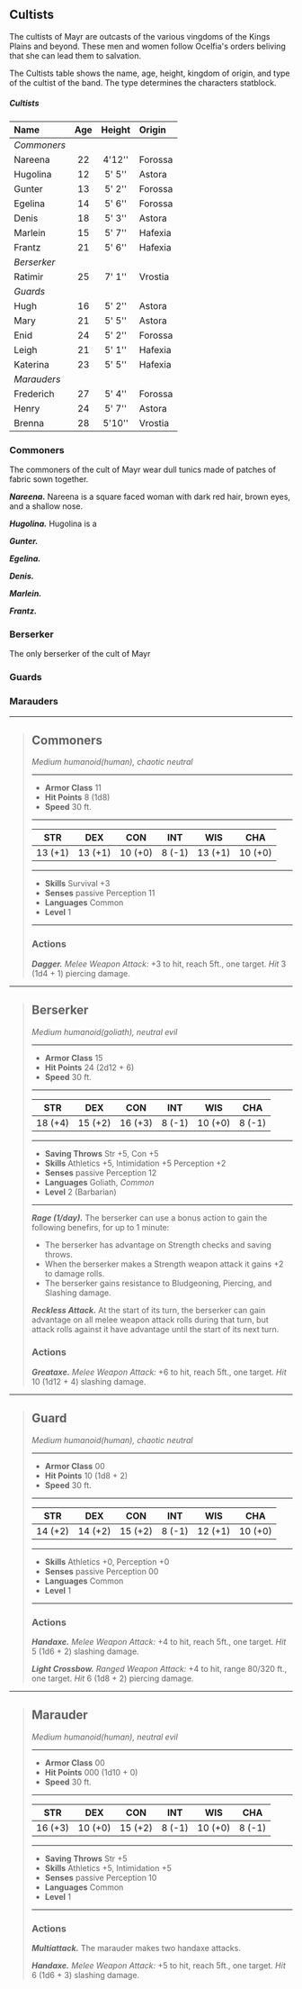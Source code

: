 ## Cultists
The cultists of Mayr are outcasts of the various vingdoms of the Kings Plains and beyond. These men and women follow Ocelfia's orders beliving that she can lead them to salvation.

The Cultists table shows the name, age, height, kingdom of origin, and type of the cultist of the band. The type determines the characters statblock.

<div class='classTable'>

##### Cultists
| Name      | Age | Height | Origin  |
|:----------|:---:|:------:|:--------|
|*Commoners*|     |        |         |
| Nareena   |  22 | 4'12'' | Forossa |
| Hugolina  |  12 | 5' 5'' | Astora  |
| Gunter    |  13 | 5' 2'' | Forossa |
| Egelina   |  14 | 5' 6'' | Forossa |
| Denis     |  18 | 5' 3'' | Astora  |
| Marlein   |  15 | 5' 7'' | Hafexia |
| Frantz    |  21 | 5' 6'' | Hafexia |
|*Berserker*|     |        |         |
| Ratimir   |  25 | 7' 1'' | Vrostia |
|*Guards*   |     |        |         |
| Hugh      |  16 | 5' 2'' | Astora  |
| Mary      |  21 | 5' 5'' | Astora  |
| Enid      |  24 | 5' 2'' | Forossa |
| Leigh     |  21 | 5' 1'' | Hafexia |
| Katerina  |  23 | 5' 5'' | Hafexia |
|*Marauders*|     |        |         |
| Frederich |  27 | 5' 4'' | Forossa |
| Henry     |  24 | 5' 7'' | Astora  |
| Brenna    |  28 | 5'10'' | Vrostia |

</div>


### Commoners
The commoners of the cult of Mayr wear dull tunics made of patches of fabric sown together.

***Nareena.***
Nareena is a square faced woman with dark red hair, brown eyes, and a shallow nose.

***Hugolina.***
Hugolina is a

***Gunter.***

***Egelina.***

***Denis.***

***Marlein.***

***Frantz.***


### Berserker
The only berserker of the cult of Mayr 

### Guards


### Marauders

___
> ## Commoners
>*Medium humanoid(human), chaotic neutral*
> ___
> - **Armor Class** 11
> - **Hit Points** 8 (1d8)
> - **Speed** 30 ft.
>___
>|   STR   |   DEX   |   CON   |   INT   |   WIS   |   CHA   |
>|:-------:|:-------:|:-------:|:-------:|:-------:|:-------:|
>| 13 (+1) | 13 (+1) | 10 (+0) |  8 (-1) | 13 (+1) | 10 (+0) |
>___
> - **Skills** Survival +3
> - **Senses** passive Perception 11
> - **Languages** Common
> - **Level** 1
> ___
>
> ### Actions
> ***Dagger.*** *Melee Weapon Attack:* +3 to hit, reach 5ft., one target. *Hit* 3 (1d4 + 1) piercing damage. 


___
> ## Berserker
>*Medium humanoid(goliath), neutral evil*
> ___
> - **Armor Class** 15
> - **Hit Points** 24 (2d12 + 6)
> - **Speed** 30 ft.
>___
>|   STR   |   DEX   |   CON   |   INT   |   WIS   |   CHA   |
>|:-------:|:-------:|:-------:|:-------:|:-------:|:-------:|
>| 18 (+4) | 15 (+2) | 16 (+3) |  8 (-1) | 10 (+0) |  8 (-1) |
>___
> - **Saving Throws** Str +5, Con +5
> - **Skills** Athletics +5, Intimidation +5 Perception +2
> - **Senses** passive Perception 12
> - **Languages** Goliath, *Common*
> - **Level** 2 (Barbarian)
> ___
> ***Rage (1/day).*** 
> The berserker can use a bonus action to gain the following benefirs, for up to 1 minute:
> - The berserker has advantage on Strength checks and saving throws.
> - When the berserker makes a Strength weapon attack it gains +2 to damage rolls.
> - The berserker gains resistance to Bludgeoning, Piercing, and Slashing damage.
>
> ***Reckless Attack.***
> At the start of its turn, the berserker can gain advantage on all melee weapon attack rolls during that turn, but attack rolls against it have advantage until the start of its next turn.
>
> ### Actions
> ***Greataxe.*** *Melee Weapon Attack:* +6 to hit, reach 5ft., one target. *Hit* 10 (1d12 + 4) slashing damage. 
>


___
> ## Guard
>*Medium humanoid(human), chaotic neutral*
> ___
> - **Armor Class** 00
> - **Hit Points** 10 (1d8 + 2)
> - **Speed** 30 ft.
>___
>|   STR   |   DEX   |   CON   |   INT   |   WIS   |   CHA   |
>|:-------:|:-------:|:-------:|:-------:|:-------:|:-------:|
>| 14 (+2) | 14 (+2) | 15 (+2) |  8 (-1) | 12 (+1) | 10 (+0) |
>___
> - **Skills** Athletics +0, Perception +0
> - **Senses** passive Perception 00
> - **Languages** Common
> - **Level** 1
> ___
>
> ### Actions
> ***Handaxe.*** *Melee Weapon Attack:* +4 to hit, reach 5ft., one target. *Hit* 5 (1d6 + 2) slashing damage. 
>
> ***Light Crossbow.*** *Ranged Weapon Attack:* +4 to hit, range 80/320 ft., one target. *Hit* 6 (1d8 + 2) piercing damage. 


___
> ## Marauder
>*Medium humanoid(human), neutral evil*
> ___
> - **Armor Class** 00
> - **Hit Points** 000 (1d10 + 0)
> - **Speed** 30 ft.
>___
>|   STR   |   DEX   |   CON   |   INT   |   WIS   |   CHA   |
>|:-------:|:-------:|:-------:|:-------:|:-------:|:-------:|
>| 16 (+3) | 10 (+0) | 15 (+2) |  8 (-1) | 10 (+0) |  8 (-1) |
>___
> - **Saving Throws** Str +5
> - **Skills** Athletics +5, Intimidation +5
> - **Senses** passive Perception 10
> - **Languages** Common
> - **Level** 1
> ___
>
> ### Actions
> ***Multiattack.*** The marauder makes two handaxe attacks.
>
> ***Handaxe.*** *Melee Weapon Attack:* +5 to hit, reach 5ft., one target. *Hit* 6 (1d6 + 3) slashing damage. 
>